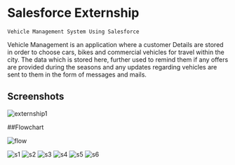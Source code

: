 # Salesforce Externship 
    Vehicle Management System Using Salesforce


Vehicle Management is an application where a customer Details  are stored in order to choose cars, bikes and commercial vehicles for travel within the city. The data which is stored here, further used to remind them if any offers are provided during the seasons and any updates regarding vehicles are sent to them in the form of messages and mails. 





## Screenshots
![externship1](https://github.com/GeekNinja24/Salesforce_Externship/assets/72194471/6506a6af-ffc5-462b-9fb9-4e9f1a0ba291)

  ##Flowchart
  
  ![flow](https://github.com/GeekNinja24/Salesforce_Externship/assets/72194471/3bcb944b-d459-4119-be26-f06a29e2098d)


![s1](https://github.com/GeekNinja24/Salesforce_Externship/assets/72194471/e9a0e41a-19e8-432b-81dd-98b272f30057)
![s2](https://github.com/GeekNinja24/Salesforce_Externship/assets/72194471/1818feab-0366-427c-8b14-0174730b2a78)
![s3](https://github.com/GeekNinja24/Salesforce_Externship/assets/72194471/f8e2a10a-1dc2-4ffc-bbe5-2700e5fbcfd5)
![s4](https://github.com/GeekNinja24/Salesforce_Externship/assets/72194471/276e6ca4-b91c-4ed2-b8d2-f2f0f76f5232)
![s5](https://github.com/GeekNinja24/Salesforce_Externship/assets/72194471/a5fb13b2-43ea-45e8-a014-0f17cda9a36b)
![s6](https://github.com/GeekNinja24/Salesforce_Externship/assets/72194471/8a1585eb-9bf5-4552-863e-6f7f4f968e88)
